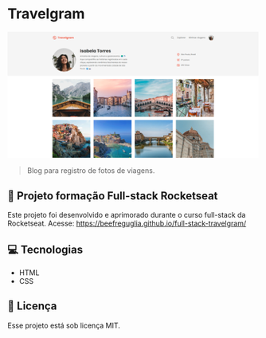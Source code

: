 # Travelgram

<img src="./assets/desktop.png" alt="desktop">

> Blog para registro de fotos de viagens.


## 🚀 Projeto formação Full-stack Rocketseat

Este projeto foi desenvolvido e aprimorado durante o curso full-stack da Rocketseat. Acesse:
https://beefreguglia.github.io/full-stack-travelgram/

## 💻 Tecnologias

- HTML
- CSS

## 📝 Licença

Esse projeto está sob licença MIT.
